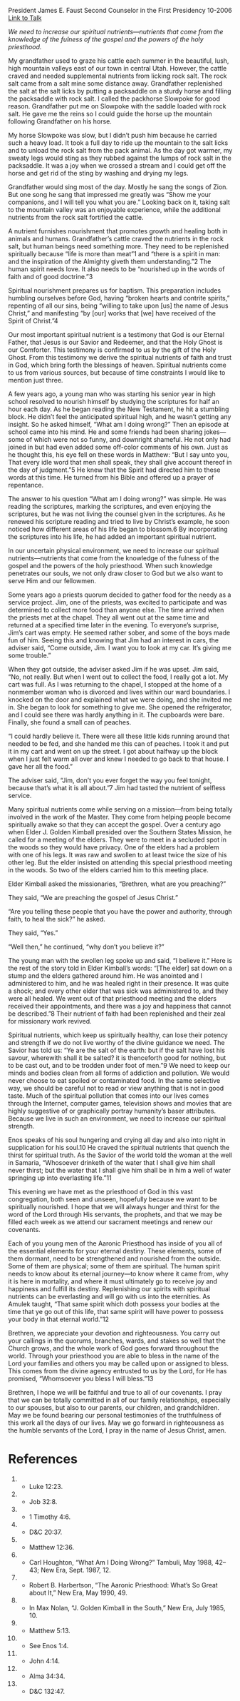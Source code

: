 President James E. Faust
Second Counselor in the First Presidency
10-2006
[Link to Talk](https://www.churchofjesuschrist.org/study/general-conference/2006/10/spiritual-nutrients?lang=eng)

_We need to increase our spiritual nutrients—nutrients that come from the knowledge of the fulness of the gospel and the powers of the holy priesthood._

My grandfather used to graze his cattle each summer in the beautiful, lush, high mountain valleys east of our town in central Utah. However, the cattle craved and needed supplemental nutrients from licking rock salt. The rock salt came from a salt mine some distance away. Grandfather replenished the salt at the salt licks by putting a packsaddle on a sturdy horse and filling the packsaddle with rock salt. I called the packhorse Slowpoke for good reason. Grandfather put me on Slowpoke with the saddle loaded with rock salt. He gave me the reins so I could guide the horse up the mountain following Grandfather on his horse.

My horse Slowpoke was slow, but I didn’t push him because he carried such a heavy load. It took a full day to ride up the mountain to the salt licks and to unload the rock salt from the pack animal. As the day got warmer, my sweaty legs would sting as they rubbed against the lumps of rock salt in the packsaddle. It was a joy when we crossed a stream and I could get off the horse and get rid of the sting by washing and drying my legs.

Grandfather would sing most of the day. Mostly he sang the songs of Zion. But one song he sang that impressed me greatly was “Show me your companions, and I will tell you what you are.” Looking back on it, taking salt to the mountain valley was an enjoyable experience, while the additional nutrients from the rock salt fortified the cattle.

A nutrient furnishes nourishment that promotes growth and healing both in animals and humans. Grandfather’s cattle craved the nutrients in the rock salt, but human beings need something more. They need to be replenished spiritually because “life is more than meat”1 and “there is a spirit in man: and the inspiration of the Almighty giveth them understanding.”2 The human spirit needs love. It also needs to be “nourished up in the words of faith and of good doctrine.”3

Spiritual nourishment prepares us for baptism. This preparation includes humbling ourselves before God, having “broken hearts and contrite spirits,” repenting of all our sins, being “willing to take upon [us] the name of Jesus Christ,” and manifesting “by [our] works that [we] have received of the Spirit of Christ.”4

Our most important spiritual nutrient is a testimony that God is our Eternal Father, that Jesus is our Savior and Redeemer, and that the Holy Ghost is our Comforter. This testimony is confirmed to us by the gift of the Holy Ghost. From this testimony we derive the spiritual nutrients of faith and trust in God, which bring forth the blessings of heaven. Spiritual nutrients come to us from various sources, but because of time constraints I would like to mention just three.

A few years ago, a young man who was starting his senior year in high school resolved to nourish himself by studying the scriptures for half an hour each day. As he began reading the New Testament, he hit a stumbling block. He didn’t feel the anticipated spiritual high, and he wasn’t getting any insight. So he asked himself, “What am I doing wrong?” Then an episode at school came into his mind. He and some friends had been sharing jokes—some of which were not so funny, and downright shameful. He not only had joined in but had even added some off-color comments of his own. Just as he thought this, his eye fell on these words in Matthew: “But I say unto you, That every idle word that men shall speak, they shall give account thereof in the day of judgment.”5 He knew that the Spirit had directed him to these words at this time. He turned from his Bible and offered up a prayer of repentance.

The answer to his question “What am I doing wrong?” was simple. He was reading the scriptures, marking the scriptures, and even enjoying the scriptures, but he was not living the counsel given in the scriptures. As he renewed his scripture reading and tried to live by Christ’s example, he soon noticed how different areas of his life began to blossom.6 By incorporating the scriptures into his life, he had added an important spiritual nutrient.

In our uncertain physical environment, we need to increase our spiritual nutrients—nutrients that come from the knowledge of the fulness of the gospel and the powers of the holy priesthood. When such knowledge penetrates our souls, we not only draw closer to God but we also want to serve Him and our fellowmen.

Some years ago a priests quorum decided to gather food for the needy as a service project. Jim, one of the priests, was excited to participate and was determined to collect more food than anyone else. The time arrived when the priests met at the chapel. They all went out at the same time and returned at a specified time later in the evening. To everyone’s surprise, Jim’s cart was empty. He seemed rather sober, and some of the boys made fun of him. Seeing this and knowing that Jim had an interest in cars, the adviser said, “Come outside, Jim. I want you to look at my car. It’s giving me some trouble.”

When they got outside, the adviser asked Jim if he was upset. Jim said, “No, not really. But when I went out to collect the food, I really got a lot. My cart was full. As I was returning to the chapel, I stopped at the home of a nonmember woman who is divorced and lives within our ward boundaries. I knocked on the door and explained what we were doing, and she invited me in. She began to look for something to give me. She opened the refrigerator, and I could see there was hardly anything in it. The cupboards were bare. Finally, she found a small can of peaches.

“I could hardly believe it. There were all these little kids running around that needed to be fed, and she handed me this can of peaches. I took it and put it in my cart and went on up the street. I got about halfway up the block when I just felt warm all over and knew I needed to go back to that house. I gave her all the food.”

The adviser said, “Jim, don’t you ever forget the way you feel tonight, because that’s what it is all about.”7 Jim had tasted the nutrient of selfless service.

Many spiritual nutrients come while serving on a mission—from being totally involved in the work of the Master. They come from helping people become spiritually awake so that they can accept the gospel. Over a century ago when Elder J. Golden Kimball presided over the Southern States Mission, he called for a meeting of the elders. They were to meet in a secluded spot in the woods so they would have privacy. One of the elders had a problem with one of his legs. It was raw and swollen to at least twice the size of his other leg. But the elder insisted on attending this special priesthood meeting in the woods. So two of the elders carried him to this meeting place.

Elder Kimball asked the missionaries, “Brethren, what are you preaching?”

They said, “We are preaching the gospel of Jesus Christ.”

“Are you telling these people that you have the power and authority, through faith, to heal the sick?” he asked.

They said, “Yes.”

“Well then,” he continued, “why don’t you believe it?”

The young man with the swollen leg spoke up and said, “I believe it.” Here is the rest of the story told in Elder Kimball’s words: “[The elder] sat down on a stump and the elders gathered around him. He was anointed and I administered to him, and he was healed right in their presence. It was quite a shock; and every other elder that was sick was administered to, and they were all healed. We went out of that priesthood meeting and the elders received their appointments, and there was a joy and happiness that cannot be described.”8 Their nutrient of faith had been replenished and their zeal for missionary work revived.

Spiritual nutrients, which keep us spiritually healthy, can lose their potency and strength if we do not live worthy of the divine guidance we need. The Savior has told us: “Ye are the salt of the earth: but if the salt have lost his savour, wherewith shall it be salted? it is thenceforth good for nothing, but to be cast out, and to be trodden under foot of men.”9 We need to keep our minds and bodies clean from all forms of addiction and pollution. We would never choose to eat spoiled or contaminated food. In the same selective way, we should be careful not to read or view anything that is not in good taste. Much of the spiritual pollution that comes into our lives comes through the Internet, computer games, television shows and movies that are highly suggestive of or graphically portray humanity’s baser attributes. Because we live in such an environment, we need to increase our spiritual strength.

Enos speaks of his soul hungering and crying all day and also into night in supplication for his soul.10 He craved the spiritual nutrients that quench the thirst for spiritual truth. As the Savior of the world told the woman at the well in Samaria, “Whosoever drinketh of the water that I shall give him shall never thirst; but the water that I shall give him shall be in him a well of water springing up into everlasting life.”11

This evening we have met as the priesthood of God in this vast congregation, both seen and unseen, hopefully because we want to be spiritually nourished. I hope that we will always hunger and thirst for the word of the Lord through His servants, the prophets, and that we may be filled each week as we attend our sacrament meetings and renew our covenants.

Each of you young men of the Aaronic Priesthood has inside of you all of the essential elements for your eternal destiny. These elements, some of them dormant, need to be strengthened and nourished from the outside. Some of them are physical; some of them are spiritual. The human spirit needs to know about its eternal journey—to know where it came from, why it is here in mortality, and where it must ultimately go to receive joy and happiness and fulfill its destiny. Replenishing our spirits with spiritual nutrients can be everlasting and will go with us into the eternities. As Amulek taught, “That same spirit which doth possess your bodies at the time that ye go out of this life, that same spirit will have power to possess your body in that eternal world.”12

Brethren, we appreciate your devotion and righteousness. You carry out your callings in the quorums, branches, wards, and stakes so well that the Church grows, and the whole work of God goes forward throughout the world. Through your priesthood you are able to bless in the name of the Lord your families and others you may be called upon or assigned to bless. This comes from the divine agency entrusted to us by the Lord, for He has promised, “Whomsoever you bless I will bless.”13

Brethren, I hope we will be faithful and true to all of our covenants. I pray that we can be totally committed in all of our family relationships, especially to our spouses, but also to our parents, our children, and grandchildren. May we be found bearing our personal testimonies of the truthfulness of this work all the days of our lives. May we go forward in righteousness as the humble servants of the Lord, I pray in the name of Jesus Christ, amen.

# References
1. - Luke 12:23.
2. - Job 32:8.
3. - 1 Timothy 4:6.
4. - D&C 20:37.
5. - Matthew 12:36.
6. - Carl Houghton, “What Am I Doing Wrong?” Tambuli, May 1988, 42–43; New Era, Sept. 1987, 12.
7. - Robert B. Harbertson, “The Aaronic Priesthood: What’s So Great about It,” New Era, May 1990, 49.
8. - In Max Nolan, “J. Golden Kimball in the South,” New Era, July 1985, 10.
9. - Matthew 5:13.
10. - See Enos 1:4.
11. - John 4:14.
12. - Alma 34:34.
13. - D&C 132:47.